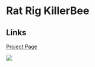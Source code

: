 # Rat Rig KillerBee

## Links

[Project Page](https://killerbee.ratrig.com/)

![](https://github.com/Rat-Rig/KillerBee/raw/main/docs/src/assets/00.png)

